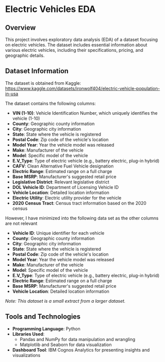 # Electric Vehicles EDA

## Overview

This project involves exploratory data analysis (EDA) of a dataset focusing on electric vehicles. The dataset includes essential information about various electric vehicles, including their specifications, pricing, and geographic details.

## Dataset Information

The dataset is obtained from Kaggle:
https://www.kaggle.com/datasets/ironwolf404/electric-vehicle-population-in-usa

The dataset contains the following columns:

- **VIN (1-10)**: Vehicle Identification Number, which uniquely identifies the vehicle (1-10)
- **County**: Geographic county information
- **City**: Geographic city information
- **State**: State where the vehicle is registered
- **Postal Code**: Zip code of the vehicle's location
- **Model Year**: Year the vehicle model was released
- **Make**: Manufacturer of the vehicle
- **Model**: Specific model of the vehicle
- **E.V_Type**: Type of electric vehicle (e.g., battery electric, plug-in hybrid)
- **CAFV**: Clean Alternative Fuel Vehicle designation
- **Electric Range**: Estimated range on a full charge
- **Base MSRP**: Manufacturer's suggested retail price
- **Legislative District**: Relevant legislative district
- **DOL Vehicle ID**: Department of Licensing Vehicle ID
- **Vehicle Location**: Detailed location information
- **Electric Utility**: Electric utility provider for the vehicle
- **2020 Census Tract**: Census tract information based on the 2020 census

However, I have minimized into the following data set as the other columns are not relevant
- **Vehicle ID**: Unique identifier for each vehicle
- **County**: Geographic county information
- **City**: Geographic city information
- **State**: State where the vehicle is registered
- **Postal Code**: Zip code of the vehicle's location
- **Model Year**: Year the vehicle model was released
- **Make**: Manufacturer of the vehicle
- **Model**: Specific model of the vehicle
- **E.V_Type**: Type of electric vehicle (e.g., battery electric, plug-in hybrid)
- **Electric Range**: Estimated range on a full charge
- **Base MSRP**: Manufacturer's suggested retail price
- **Vehicle Location**: Detailed location information

*Note: This dataset is a small extract from a larger dataset.*

## Tools and Technologies

- **Programming Language**: Python
- **Libraries Used**: 
  - Pandas and NumPy for data manipulation and wrangling
  - Matplotlib and Seaborn for data visualization
- **Dashboard Tool**: IBM Cognos Analytics for presenting insights and visualizations
